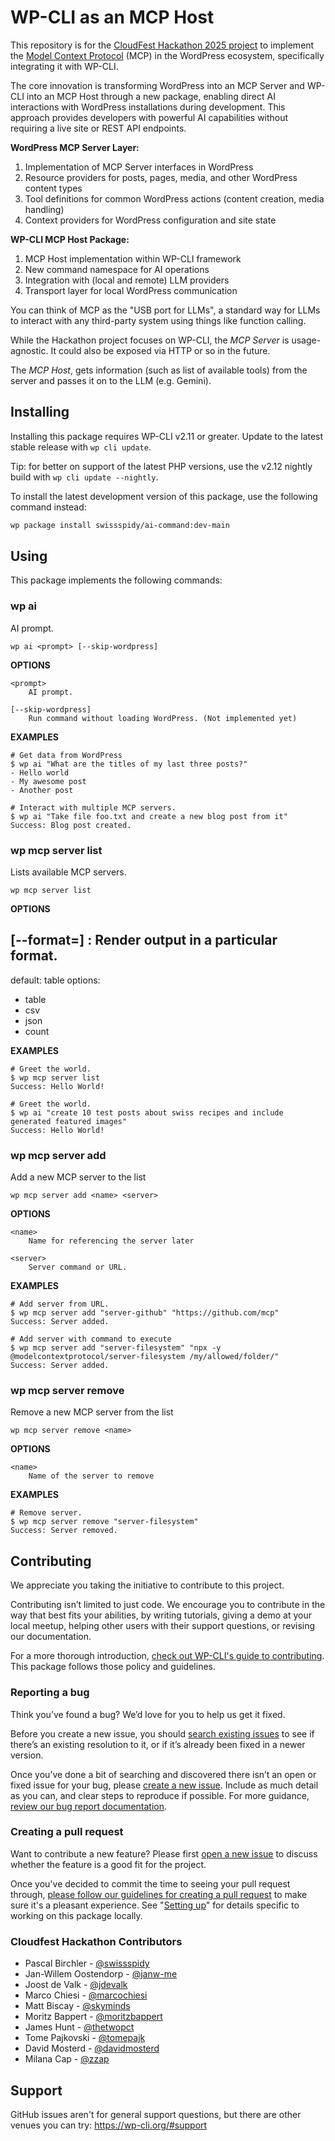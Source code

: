 # WP-CLI as an MCP Host

This repository is for the [CloudFest Hackathon 2025 project](https://hackathon.cloudfest.com/project/wp-cli-mcp-host/) to implement the [Model Context Protocol](https://modelcontextprotocol.io/) (MCP) in the WordPress ecosystem, specifically integrating it with WP-CLI.

The core innovation is transforming WordPress into an MCP Server and WP-CLI into an MCP Host through a new package, enabling direct AI interactions with WordPress installations during development. This approach provides developers with powerful AI capabilities without requiring a live site or REST API endpoints.

**WordPress MCP Server Layer:**

1. Implementation of MCP Server interfaces in WordPress
2. Resource providers for posts, pages, media, and other WordPress content types
3. Tool definitions for common WordPress actions (content creation, media handling)
4. Context providers for WordPress configuration and site state

**WP-CLI MCP Host Package:**

1. MCP Host implementation within WP-CLI framework
2. New command namespace for AI operations
3. Integration with (local and remote) LLM providers
4. Transport layer for local WordPress communication

You can think of MCP as the "USB port for LLMs", a standard way for LLMs to interact with any third-party system using things like function calling.

While the Hackathon project focuses on WP-CLI, the _MCP Server_ is usage-agnostic. It could also be exposed via HTTP or so in the future.

The _MCP Host_, gets information (such as list of available tools) from the server and passes it on to the LLM (e.g. Gemini).

## Installing

Installing this package requires WP-CLI v2.11 or greater. Update to the latest stable release with `wp cli update`.

Tip: for better on support of the latest PHP versions, use the v2.12 nightly build with `wp cli update --nightly`.

To install the latest development version of this package, use the following command instead:

```bash
wp package install swissspidy/ai-command:dev-main
```


## Using

This package implements the following commands:

### wp ai

AI prompt.

~~~
wp ai <prompt> [--skip-wordpress]
~~~

**OPTIONS**

	<prompt>
		AI prompt.

	[--skip-wordpress]
		Run command without loading WordPress. (Not implemented yet)

**EXAMPLES**

    # Get data from WordPress
    $ wp ai "What are the titles of my last three posts?"
    - Hello world
    - My awesome post
    - Another post

    # Interact with multiple MCP servers.
    $ wp ai "Take file foo.txt and create a new blog post from it"
    Success: Blog post created.



### wp mcp server list

Lists available MCP servers.

~~~
wp mcp server list 
~~~

**OPTIONS**

[--format=<format>]
: Render output in a particular format.
---
default: table
options:
- table
- csv
- json
- count

**EXAMPLES**

    # Greet the world.
    $ wp mcp server list
    Success: Hello World!

    # Greet the world.
    $ wp ai "create 10 test posts about swiss recipes and include generated featured images"
    Success: Hello World!



### wp mcp server add

Add a new MCP server to the list

~~~
wp mcp server add <name> <server>
~~~

**OPTIONS**

	<name>
		Name for referencing the server later

	<server>
		Server command or URL.

**EXAMPLES**

    # Add server from URL.
    $ wp mcp server add "server-github" "https://github.com/mcp"
    Success: Server added.

    # Add server with command to execute
    $ wp mcp server add "server-filesystem" "npx -y @modelcontextprotocol/server-filesystem /my/allowed/folder/"
    Success: Server added.



### wp mcp server remove

Remove a new MCP server from the list

~~~
wp mcp server remove <name>
~~~

**OPTIONS**

	<name>
		Name of the server to remove

**EXAMPLES**

    # Remove server.
    $ wp mcp server remove "server-filesystem"
    Success: Server removed.


## Contributing

We appreciate you taking the initiative to contribute to this project.

Contributing isn’t limited to just code. We encourage you to contribute in the way that best fits your abilities, by writing tutorials, giving a demo at your local meetup, helping other users with their support questions, or revising our documentation.

For a more thorough introduction, [check out WP-CLI's guide to contributing](https://make.wordpress.org/cli/handbook/contributing/). This package follows those policy and guidelines.

### Reporting a bug

Think you’ve found a bug? We’d love for you to help us get it fixed.

Before you create a new issue, you should [search existing issues](https://github.com/swissspidy/ai-command/issues?q=label%3Abug%20) to see if there’s an existing resolution to it, or if it’s already been fixed in a newer version.

Once you’ve done a bit of searching and discovered there isn’t an open or fixed issue for your bug, please [create a new issue](https://github.com/swissspidy/ai-command/issues/new). Include as much detail as you can, and clear steps to reproduce if possible. For more guidance, [review our bug report documentation](https://make.wordpress.org/cli/handbook/bug-reports/).

### Creating a pull request

Want to contribute a new feature? Please first [open a new issue](https://github.com/swissspidy/ai-command/issues/new) to discuss whether the feature is a good fit for the project.

Once you've decided to commit the time to seeing your pull request through, [please follow our guidelines for creating a pull request](https://make.wordpress.org/cli/handbook/pull-requests/) to make sure it's a pleasant experience. See "[Setting up](https://make.wordpress.org/cli/handbook/pull-requests/#setting-up)" for details specific to working on this package locally.

### Cloudfest Hackathon Contributors

- Pascal Birchler - [@swissspidy](https://github.com/swissspidy)
- Jan-Willem Oostendorp - [@janw-me](https://github.com/janw-me)
- Joost de Valk - [@jdevalk](https://github.com/jdevalk)
- Marco Chiesi - [@marcochiesi](https://github.com/marcochiesi)
- Matt Biscay - [@skyminds](https://github.com/skyminds)
- Moritz Bappert - [@moritzbappert](https://github.com/moritzbappert)
- James Hunt - [@thetwopct](https://github.com/thetwopct)
- Tome Pajkovski - [@tomepajk](https://github.com/tomepajk)
- David Mosterd - [@davidmosterd](https://github.com/davidmosterd)
- Milana Cap - [@zzap](https://github.com/zzap)

## Support

GitHub issues aren't for general support questions, but there are other venues you can try: https://wp-cli.org/#support
